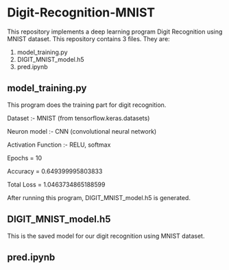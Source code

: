 # Digit-Recognition-MNIST

This repository implements a deep learning program Digit Recognition using MNIST dataset.
This repository contains 3 files. They are:
1. model_training.py
2. DIGIT_MNIST_model.h5
3. pred.ipynb

## model_training.py
  This program does the training part for digit recognition.
  <P>Dataset              :-   MNIST (from tensorflow.keras.datasets)</P>
  <P>Neuron model         :-   CNN (convolutional neural network)</P>
  <P>Activation Function  :-   RELU, softmax</P>
  <P>Epochs               =    10</P>
  <P>Accuracy             =    0.649399995803833</P>
  <P>Total Loss           =    1.0463734865188599</P>

  After running this program, DIGIT_MNIST_model.h5 is generated.

## DIGIT_MNIST_model.h5
  This is the saved model for our digit recognition using MNIST dataset.

## pred.ipynb
  
